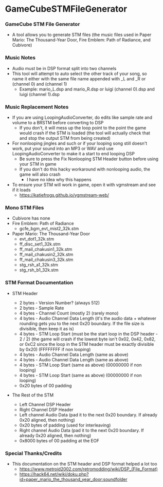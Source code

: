 # GameCubeSTMFileGenerator

### GameCube STM File Generator
* A tool allows you to generate STM files (the music files used in Paper Mario: The Thousand-Year Door, Fire Emblem: Path of Radiance, and Cubivore)

### Music Notes
* Audio must be in DSP format split into two channels
* This tool will attempt to auto select the other track of your song, so name it either with the same file name appended with _L and _R or (channel 0) and (channel 1)
    * Example: mario_L.dsp and mario_R.dsp or luigi (channel 0).dsp and luigi (channel 1).dsp

### Music Replacement Notes
* If you are using LoopingAudioConverter, do edits like sample rate and volume to a BRSTM before converting to DSP
  * If you don't, it will mess up the loop point to the point the game would crash if the STM is loaded (the tool will actually check that and stop the output STM from being created)
* For nonlooping jingles and such or if your looping song still doesn't work, put your sound into an MP3 or WAV and use LoopingAudioConverter to make it a start to end looping DSP
  * Be sure to press the Fix Nonlooping STM Header button before using your STM in game
  * If you don't do this hacky workaround with nonlooping audio, the game will also crash
    * I have no idea why this happens
* To ensure your STM will work in game, open it with vgmstream and see if it loads
  * https://katiefrogs.github.io/vgmstream-web/

### Mono STM Files
* Cubivore has none
* Fire Emblem: Path of Radiance
  * gcfe_bgm_evt_mist2_32k.stm
* Paper Mario: The Thousand-Year Door
  * evt_dot1_32k.stm
  * ff_disc_set1_32k.stm
  * ff_mail_chakusin1_32k.stm
  * ff_mail_chakusin2_32k.stm
  * ff_mail_chakusin3_32k.stm
  * stg_rsh_a1_32k.stm
  * stg_rsh_b1_32k.stm

### STM Format Documentation
* STM Header
  * 2 bytes - Version Number? (always 512)
  * 2 bytes - Sample Rate
  * 4 bytes - Channel Count (mostly 2) (rarely mono)
  * 4 bytes - Audio Channel Data Length (it's the audio data + whatever rounding gets you to the next 0x20 boundary. If the file size is divisible, then keep it as is)
  * 4 bytes - STM Loop Start (must be the start loop in the DSP header - 2 / 2) (the game will crash if the lowest byte isn't 0x02, 0x42, 0x82, or 0xC2 since the loop in the STM header must be exactly divisible by 0x20) (FFFFFFFF if non looping)
  * 4 bytes - Audio Channel Data Length (same as above)
  * 4 bytes - Audio Channel Data Length (same as above)
  * 4 bytes - STM Loop Start (same as above) (00000000 if non looping)
  * 4 bytes - STM Loop Start (same as above) (00000000 if non looping)
  * 0x20 bytes of 00 padding

* The Rest of the STM
  * Left Channel DSP Header
  * Right Channel DSP Header
  * Left channel Audio Data (pad it to the next 0x20 boundary. If already 0x20 aligned, then nothing)
  * 0x20 bytes of padding (used for interleaving)
  * Right channel Audio Data (pad it to the next 0x20 boundary. If already 0x20 aligned, then nothing)
  * 0x8000 bytes of 00 padding at the EOF

### Special Thanks/Credits
* This documentation on the STM header and DSP format helped a lot too
    * https://www.metroid2002.com/retromodding/wiki/DSP_(File_Format)
    * https://hack64.net/wiki/doku.php?id=paper_mario_the_thousand_year_door:soundfolder